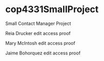 # cop4331SmallProject
Small Contact Manager Project

Reia Drucker edit access proof

Mary McIntosh edit access proof

Jaime Bohorquez edit access proof
